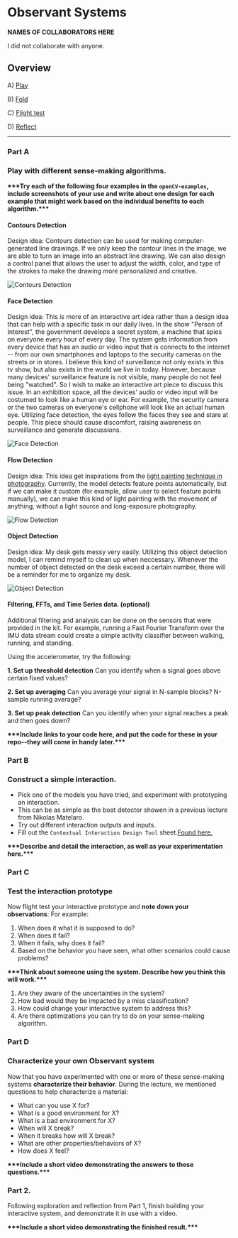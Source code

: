 # Observant Systems

**NAMES OF COLLABORATORS HERE**

I did not collaborate with anyone.

## Overview

A) [Play](#part-a)

B) [Fold](#part-b)

C) [Flight test](#part-c)

D) [Reflect](#part-d)

---

### Part A
### Play with different sense-making algorithms.

**\*\*\*Try each of the following four examples in the `openCV-examples`, include screenshots of your use and write about one design for each example that might work based on the individual benefits to each algorithm.\*\*\***

#### Contours Detection

Design idea: Contours detection can be used for making computer-generated line drawings. If we only keep the contour lines in the image, we are able to turn an image into an abstract line drawing. We can also design a control panel that allows the user to adjust the width, color, and type of the strokes to make the drawing more personalized and creative.

![Contours Detection](https://github.com/jackiejiaqiliu/Interactive-Lab-Hub/blob/Fall2022/Lab%205/contours%20detection.png)

#### Face Detection

Design idea: This is more of an interactive art idea rather than a design idea that can help with a specific task in our daily lives. In the show "Person of Interest", the government develops a secret system, a machine that spies on everyone every hour of every day. The system gets information from every device that has an audio or video input that is connects to the internet -- from our own smartphones and laptops to the security cameras on the streets or in stores. I believe this kind of surveillance not only exists in this tv show, but also exists in the world we live in today. However, because many devices' surveillance feature is not visible, many people do not feel being "watched". So I wish to make an interactive art piece to discuss this issue. In an exhibition space, all the devices' audio or video input will be costumed to look like a human eye or ear. For example, the security camera or the two cameras on everyone's cellphone will look like an actual human eye. Utilizing face detection, the eyes follow the faces they see and stare at people. This piece should cause discomfort, raising awareness on surveillance and generate discussions.

![Face Detection](https://github.com/jackiejiaqiliu/Interactive-Lab-Hub/blob/Fall2022/Lab%205/face%20detection.png)

#### Flow Detection

Design idea: This idea get inspirations from the [light painting technique in photography](https://www.canon-europe.com/get-inspired/tips-and-techniques/light-painting-photography/). Currently, the model detects feature points automatically, but if we can make it custom (for example, allow user to select feature points manually), we can make this kind of light painting with the movement of anything, without a light source and long-exposure photography.

![Flow Detection](https://github.com/jackiejiaqiliu/Interactive-Lab-Hub/blob/Fall2022/Lab%205/flow%20detection.png)

#### Object Detection

Design idea: My desk gets messy very easily. Utilizing this object detection model, I can remind myself to clean up when neccessary. Whenever the number of object detected on the desk exceed a certain number, there will be a reminder for me to organize my desk.

![Object Detection](https://github.com/jackiejiaqiliu/Interactive-Lab-Hub/blob/Fall2022/Lab%205/object%20detection.png)

#### Filtering, FFTs, and Time Series data. (optional)
Additional filtering and analysis can be done on the sensors that were provided in the kit. For example, running a Fast Fourier Transform over the IMU data stream could create a simple activity classifier between walking, running, and standing.

Using the accelerometer, try the following:

**1. Set up threshold detection** Can you identify when a signal goes above certain fixed values?

**2. Set up averaging** Can you average your signal in N-sample blocks? N-sample running average?

**3. Set up peak detection** Can you identify when your signal reaches a peak and then goes down?

**\*\*\*Include links to your code here, and put the code for these in your repo--they will come in handy later.\*\*\***


### Part B
### Construct a simple interaction.

* Pick one of the models you have tried, and experiment with prototyping an interaction.
* This can be as simple as the boat detector showen in a previous lecture from Nikolas Matelaro.
* Try out different interaction outputs and inputs.
* Fill out the ``Contextual Interaction Design Tool`` sheet.[Found here.](ThinkingThroughContextandInteraction.png)

**\*\*\*Describe and detail the interaction, as well as your experimentation here.\*\*\***

### Part C
### Test the interaction prototype

Now flight test your interactive prototype and **note down your observations**:
For example:
1. When does it what it is supposed to do?
1. When does it fail?
1. When it fails, why does it fail?
1. Based on the behavior you have seen, what other scenarios could cause problems?

**\*\*\*Think about someone using the system. Describe how you think this will work.\*\*\***
1. Are they aware of the uncertainties in the system?
1. How bad would they be impacted by a miss classification?
1. How could change your interactive system to address this?
1. Are there optimizations you can try to do on your sense-making algorithm.

### Part D
### Characterize your own Observant system

Now that you have experimented with one or more of these sense-making systems **characterize their behavior**.
During the lecture, we mentioned questions to help characterize a material:
* What can you use X for?
* What is a good environment for X?
* What is a bad environment for X?
* When will X break?
* When it breaks how will X break?
* What are other properties/behaviors of X?
* How does X feel?

**\*\*\*Include a short video demonstrating the answers to these questions.\*\*\***

### Part 2.

Following exploration and reflection from Part 1, finish building your interactive system, and demonstrate it in use with a video.

**\*\*\*Include a short video demonstrating the finished result.\*\*\***

